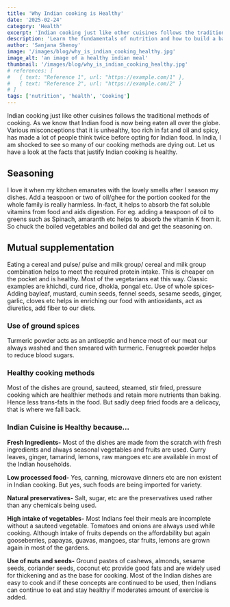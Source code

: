```yaml
---
title: 'Why Indian cooking is Healthy'
date: '2025-02-24'
category: 'Health'
excerpt: 'Indian cooking just like other cuisines follows the traditional methods of cooking. As we know that Indian food is now being eaten all over the globe. Various misconceptions that it is unhealthy.'
description: 'Learn the fundamentals of nutrition and how to build a balanced diet that works for your lifestyle.'
author: 'Sanjana Shenoy'
image: '/images/blog/why_is_indian_cooking_healthy.jpg'
image_alt: 'an image of a healthy indian meal'
thumbnail: '/images/blog/why_is_indian_cooking_healthy.jpg'
# references: [
#   { text: "Reference 1", url: "https://example.com/1" },
#   { text: "Reference 2", url: "https://example.com/2" }
# ]
tags: ['nutrition', 'health', 'Cooking']
---
```


Indian cooking just like other cuisines follows the traditional methods of cooking. As we know that Indian food is now being eaten all over the globe. Various misconceptions that it is unhealthy, too rich in fat and oil and spicy, has made a lot of people think twice before opting for Indian food. In India, I am shocked to see so many of our cooking methods are dying out. Let us have a look at the facts that justify Indian cooking is healthy.

## Seasoning

I love it when my kitchen emanates with the lovely smells after I season my dishes. Add a teaspoon or two of oil/ghee for the portion cooked for the whole family is really harmless. In-fact, it helps to absorb the fat soluble vitamins from food and aids digestion. For eg. adding a teaspoon of oil to greens such as Spinach, amaranth etc helps to absorb the vitamin K from it. So chuck the boiled vegetables and boiled dal and get the seasoning on. 	

## Mutual supplementation

Eating a cereal and pulse/ pulse and milk group/ cereal and milk group combination helps to meet the required protein intake. This is cheaper on the pocket and is healthy. Most of the vegetarians eat this way. Classic examples are khichdi, curd rice, dhokla, pongal etc. 	Use of whole spices- Adding bayleaf, mustard, cumin seeds, fennel seeds, sesame seeds, ginger, garlic, cloves etc helps in enriching our food with antioxidants, act as diuretics, add fiber to our diets. 	

### Use of ground spices
Turmeric powder acts as an antiseptic and hence most of our meat our always washed and then smeared with turmeric. Fenugreek powder helps to reduce blood sugars. 	

### Healthy cooking methods
Most of the dishes are ground, sauteed, steamed, stir fried, pressure cooking which are healthier methods and retain more nutrients than baking. Hence less trans-fats in the food. But sadly deep fried foods are a delicacy, that is where we fall back. 	

### Indian Cuisine is Healthy because...

**Fresh Ingredients-** Most of the dishes are made from the scratch with fresh ingredients and always seasonal vegetables and fruits are used. Curry leaves, ginger, tamarind, lemons, raw mangoes etc are available in most of the Indian households. 	

**Low processed food-** Yes, canning, microwave dinners etc are non existent in Indian cooking. But yes, such foods are being imported for variety. 

**Natural preservatives-** Salt, sugar, etc are the preservatives used rather than any chemicals being used. 	

**High intake of vegetables-** Most Indians feel their meals are incomplete without a sauteed vegetable. Tomatoes and onions are always used while cooking. Although intake of fruits depends on the affordability but again gooseberries, papayas, guavas, mangoes, star fruits, lemons are grown again in most of the gardens. 	

**Use of nuts and seeds-** Ground pastes of cashews, almonds, sesame seeds, coriander seeds, coconut etc provide good fats and are widely used for thickening and as the base for cooking. Most of the Indian dishes are easy to cook and if these concepts are continued to be used, then Indians can continue to eat and stay healthy if moderates amount of exercise is added.


